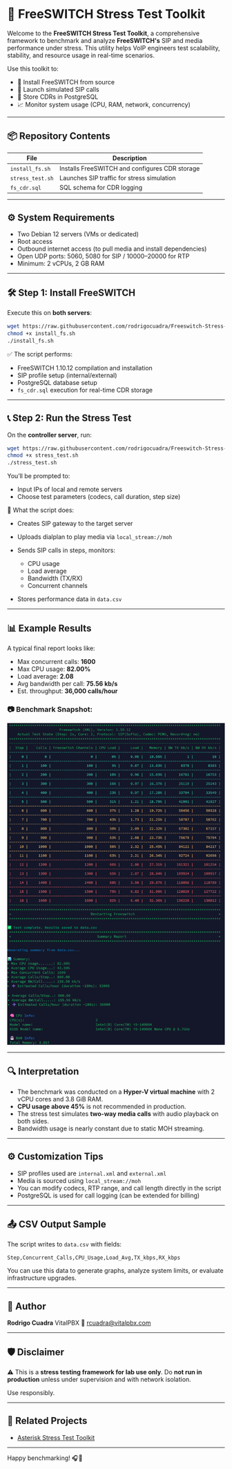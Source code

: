 # 🚀 FreeSWITCH Stress Test Toolkit

Welcome to the **FreeSWITCH Stress Test Toolkit**, a comprehensive framework to benchmark and analyze **FreeSWITCH's** SIP and media performance under stress. This utility helps VoIP engineers test scalability, stability, and resource usage in real-time scenarios.

Use this toolkit to:

* 🎯 Install FreeSWITCH from source
* 🔁 Launch simulated SIP calls
* 🧾 Store CDRs in PostgreSQL
* 📈 Monitor system usage (CPU, RAM, network, concurrency)

---

## 📦 Repository Contents

| File             | Description                                    |
| ---------------- | ---------------------------------------------- |
| `install_fs.sh`  | Installs FreeSWITCH and configures CDR storage |
| `stress_test.sh` | Launches SIP traffic for stress simulation     |
| `fs_cdr.sql`     | SQL schema for CDR logging                     |

---

## ⚙️ System Requirements

* Two Debian 12 servers (VMs or dedicated)
* Root access
* Outbound internet access (to pull media and install dependencies)
* Open UDP ports: 5060, 5080 for SIP / 10000–20000 for RTP
* Minimum: 2 vCPUs, 2 GB RAM

---

## 🛠️ Step 1: Install FreeSWITCH

Execute this on **both servers**:

```bash
wget https://raw.githubusercontent.com/rodrigocuadra/Freeswitch-Stress-Test/refs/heads/main/install_fs.sh
chmod +x install_fs.sh
./install_fs.sh
```

✅ The script performs:

* FreeSWITCH 1.10.12 compilation and installation
* SIP profile setup (internal/external)
* PostgreSQL database setup
* `fs_cdr.sql` execution for real-time CDR storage

---

## 📞 Step 2: Run the Stress Test

On the **controller server**, run:

```bash
wget https://raw.githubusercontent.com/rodrigocuadra/Freeswitch-Stress-Test/refs/heads/main/stress_test.sh
chmod +x stress_test.sh
./stress_test.sh
```

You’ll be prompted to:

* Input IPs of local and remote servers
* Choose test parameters (codecs, call duration, step size)

🧪 What the script does:

* Creates SIP gateway to the target server
* Uploads dialplan to play media via `local_stream://moh`
* Sends SIP calls in steps, monitors:

  * CPU usage
  * Load average
  * Bandwidth (TX/RX)
  * Concurrent channels
* Stores performance data in `data.csv`

---

## 📊 Example Results

A typical final report looks like:

* Max concurrent calls: **1600**
* Max CPU usage: **82.00%**
* Load average: **2.08**
* Avg bandwidth per call: **75.56 kb/s**
* Est. throughput: **36,000 calls/hour**

### 📷 Benchmark Snapshot:

![FreeSWITCH Stress Test Result](https://github.com/rodrigocuadra/Freeswitch-Stress-Test/blob/main/FreeswitchXML_2Core.png)

---

## 🔍 Interpretation

* The benchmark was conducted on a **Hyper-V virtual machine** with 2 vCPU cores and 3.8 GiB RAM.
* **CPU usage above 45%** is not recommended in production.
* The stress test simulates **two-way media calls** with audio playback on both sides.
* Bandwidth usage is nearly constant due to static MOH streaming.

---

## ⚙️ Customization Tips

* SIP profiles used are `internal.xml` and `external.xml`
* Media is sourced using `local_stream://moh`
* You can modify codecs, RTP range, and call length directly in the script
* PostgreSQL is used for call logging (can be extended for billing)

---

## 📤 CSV Output Sample

The script writes to `data.csv` with fields:

```
Step,Concurrent_Calls,CPU_Usage,Load_Avg,TX_kbps,RX_kbps
```

You can use this data to generate graphs, analyze system limits, or evaluate infrastructure upgrades.

---

## 👤 Author

**Rodrigo Cuadra**
VitalPBX
📧 [rcuadra@vitalpbx.com](mailto:rcuadra@vitalpbx.com)

---

## 🛡️ Disclaimer

⚠️ This is a **stress testing framework for lab use only**.
Do **not run in production** unless under supervision and with network isolation.

Use responsibly.

---

## 📎 Related Projects

* [Asterisk Stress Test Toolkit](https://github.com/rodrigocuadra/Asterisk-Stress-Test)

---

Happy benchmarking! 🎧📶

